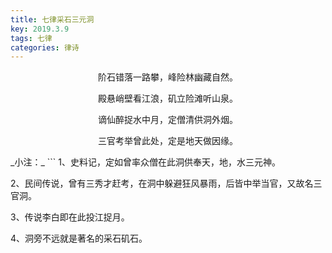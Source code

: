 ```yaml
---
title: 七律采石三元洞
key: 2019.3.9
tags: 七律
categories: 律诗
---
```


<p align="center">阶石错落一路攀，峰险林幽藏自然。
</p>
<p align="center">殿悬峭壁看江浪，矶立险滩听山泉。
</p>
<p align="center">谪仙醉捉水中月，定僧清供洞外烟。
</p>
<p align="center">三官考举曾此处，定是地天做因缘。
</p>
_小注：_
```
1、史料记，定如曾率众僧在此洞供奉天，地，水三元神。

2、民间传说，曾有三秀才赶考，在洞中躲避狂风暴雨，后皆中举当官，又故名三官洞。

3、传说李白即在此投江捉月。

4、洞旁不远就是著名的采石矶石。

```